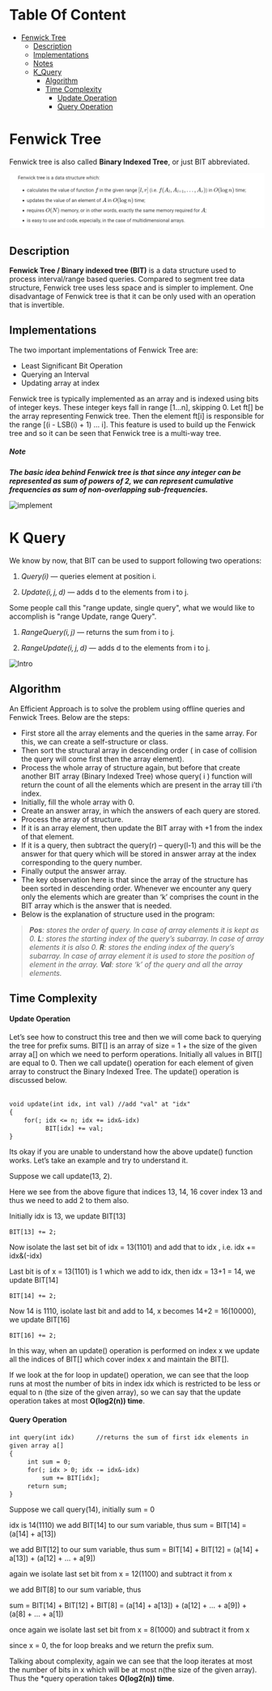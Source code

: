 
# Table Of Content
* [Fenwick Tree](#fenwick-tree)
    * [Description](#description)
    * [Implementations](#implementations)
    * [Notes](#note)
    * [K_Query](#k-query)
        * [Algorithm](#algorithm)
        * [Time Complexity](#time-complexity)
            * [Update Operation](#update-operation)
            * [Query Operation](#query-operation)
# Fenwick Tree


Fenwick tree is also called **Binary Indexed Tree**, or just BIT abbreviated.

![Intro](https://github.com/uhini0201/GSSoc-22-images/blob/main/output1.jpeg?raw=true)


## Description

__Fenwick Tree / Binary indexed tree (BIT)__ is a data structure used to process interval/range based queries. Compared to segment tree data structure, Fenwick tree uses less space and is simpler to implement.
One disadvantage of Fenwick tree is that it can be only used with an operation that is invertible.






## Implementations


The two important implementations of Fenwick Tree are:

* Least Significant Bit Operation
* Querying an Interval
* Updating array at index 

Fenwick tree is typically implemented as an array and is indexed using bits of integer keys. These integer keys fall in range [1...n], skipping 0.
Let ft[] be the array representing Fenwick tree. Then the element ft[i] is responsible for the range [(i - LSB(i) + 1) ... i].
This feature is used to build up the Fenwick tree and so it can be seen that Fenwick tree is a multi-way tree.

##### Note

**_The basic idea behind Fenwick tree is that since any integer can be represented as sum of powers of 2, we can represent cumulative frequencies as sum of non-overlapping sub-frequencies._**

![implement](https://i.stack.imgur.com/QcUPG.png)






# K Query


We know by now, that BIT can be used to support following two operations:

1) *Query(i)* — queries element at position i.

2) *Update(i, j, d)* — adds d to the elements from i to j.

Some people call this "range update, single query", what we would like to accomplish is "range Update, range Query".

1) *RangeQuery(i, j)* — returns the sum from i to j.

2) *RangeUpdate(i, j, d)* — adds d to the elements from i to j.

![Intro](https://miro.medium.com/max/1400/1*RZgpomELnq40ZoL2Ykbrew.png)


## Algorithm

An Efficient Approach is to solve the problem using offline queries and Fenwick Trees. Below are the steps: 
 

* First store all the array elements and the queries in the same array. For this, we can create a self-structure or class.
* Then sort the structural array in descending order ( in case of collision the query will come first then the array element).
* Process the whole array of structure again, but before that create another BIT array (Binary Indexed Tree) whose query( i ) function will return the count of all the elements which are present in the array till i’th index.
* Initially, fill the whole array with 0.
* Create an answer array, in which the answers of each query are stored.
* Process the array of structure.
* If it is an array element, then update the BIT array with +1 from the index of that element.
* If it is a query, then subtract the query(r) – query(l-1) and this will be the answer for that query which will be stored in answer array at the index corresponding to the query number.
* Finally output the answer array.
* The key observation here is that since the array of the structure has been sorted in descending order. Whenever we encounter any query only the elements which are greater than ‘k’ comprises the count in the BIT array which is the answer that is needed. 
* Below is the explanation of structure used in the program: 
 

>_**Pos**: stores the order of query. In case of array elements it is kept as 0. 
**L**: stores the starting index of the query’s subarray. In case of array elements it is also 0. 
**R**: stores the ending index of the query’s subarray. In case of array element it is used to store the position of element in the array. 
**Val**: store ‘k’ of the query and all the array elements._ 
 




## Time Complexity

#### Update Operation

Let’s see how to construct this tree and then we will come back to querying the tree for prefix sums. BIT[] is an array of size = 1 + the size of the given array a[] on which we need to perform operations. Initially all values in BIT[] are equal to 0. Then we call update() operation for each element of given array to construct the Binary Indexed Tree. The update() operation is discussed below.

```

void update(int idx, int val) //add "val" at "idx"
{
    for(; idx <= n; idx += idx&-idx)
          BIT[idx] += val;
}

```

Its okay if you are unable to understand how the above update() function works. Let’s take an example and try to understand it.

Suppose we call update(13, 2).

Here we see from the above figure that indices 13, 14, 16 cover index 13 and thus we need to add 2 to them also.

Initially idx is 13, we update BIT[13]

    BIT[13] += 2;
Now isolate the last set bit of idx = 13(1101) and add that to idx , i.e. idx += idx&(-idx)

Last bit is of x = 13(1101) is 1 which we add to idx, then idx = 13+1 = 14, we update BIT[14]

    BIT[14] += 2;
Now 14 is 1110, isolate last bit and add to 14, x becomes 14+2 = 16(10000), we update BIT[16]

    BIT[16] += 2;
In this way, when an update() operation is performed on index x we update all the indices of BIT[] which cover index x and maintain the BIT[].

If we look at the for loop in update() operation, we can see that the loop runs at most the number of bits in index idx which is restricted to be less or equal to n (the size of the given array), so we can say that the update operation takes at most **O(log2(n)) time**.

#### Query Operation


```
int query(int idx)      //returns the sum of first idx elements in given array a[]
{
     int sum = 0;
     for(; idx > 0; idx -= idx&-idx)
         sum += BIT[idx];
     return sum;
}
```
Suppose we call query(14), initially sum = 0

idx is 14(1110) we add BIT[14] to our sum variable, thus sum = BIT[14] = (a[14] + a[13])

we add BIT[12] to our sum variable, thus sum = BIT[14] + BIT[12] = (a[14] + a[13]) + (a[12] + … + a[9])

again we isolate last set bit from x = 12(1100) and subtract it from x


we add BIT[8] to our sum variable, thus

sum = BIT[14] + BIT[12] + BIT[8] = (a[14] + a[13]) + (a[12] + … + a[9]) + (a[8] + … + a[1])

once again we isolate last set bit from x = 8(1000) and subtract it from x


since x = 0, the for loop breaks and we return the prefix sum.

Talking about complexity, again we can see that the loop iterates at most the number of bits in x which will be at most n(the size of the given array). Thus the *query operation takes **O(log2(n)) time**.



